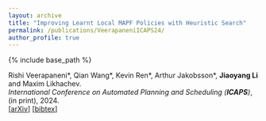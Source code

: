 ```yaml
---
layout: archive
title: "Improving Learnt Local MAPF Policies with Heuristic Search"
permalink: /publications/VeerapaneniICAPS24/
author_profile: true
---
```


{% include base_path %}
                  
Rishi Veerapaneni\*, Qian Wang\*, Kevin Ren\*, Arthur Jakobsson\*, **Jiaoyang Li** and Maxim Likhachev.      
<i>International Conference on Automated Planning and Scheduling (**ICAPS**)</i>, (in print), 2024.     
[[arXiv](https://arxiv.org/abs/2403.20300)]
[<a href="javascript:void(0)" onclick="(function(target, id) { if ($('#' + id).css('display') == 'block') { $('#' + id).hide('fast'); $(target).text('bibtex') } else { $('#' + id).show('fast'); $(target).text('bibtex▲') } })(this, 'bibtex-VeerapaneniICAPS24');">bibtex</a>]
<div id="bibtex-VeerapaneniICAPS24" style="display:none">
<pre>@inproceedings{VeerapaneniICAPS24,
  author    = {Rishi Veerapaneni and Qian Wang and Kevin Ren and Arthur Jakobsson and Jiaoyang Li and Maxim Likhachev},
  title     = {Improving Learnt Local MAPF Policies with Heuristic Search},
  booktitle = {Proceedings of the International Conference on Automated Planning and Scheduling (ICAPS)},
  year      = {2024}
}
</pre></div> 
     
         

